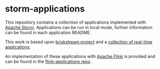 # storm-applications

This repository contains a collection of applications implemented with [Apache Storm](http://storm.apache.org/). Applications can be run in local mode, further information can be found in each application README.

This work is based upon [briskstream project](https://github.com/ShuhaoZhangTony/briskstream) and a [collection of real-time applications](https://github.com/mayconbordin/storm-applications).

An implementation of these applications with [Apache Flink](https://ci.apache.org/projects/flink/flink-docs-release-1.7/) is provided and can be found in the [flink-applications repo](https://github.com/alefais/flink-applications) .